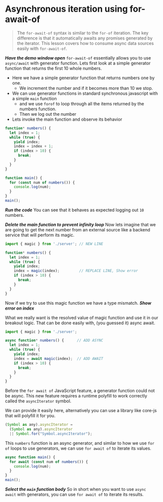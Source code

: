 # Asynchronous iteration using for-await-of
> The `for-await-of` syntax is similar to the `for-of` iteration. The key difference is that it automatically awaits any promises generated by the iterator. This lesson covers how to consume async data sources easily with `for-await-of`.

***Have the demo window open***
`for-await-of` essentially allows you to use `async/await` with generator function. Lets first look at a simple generator function that returns the first 10 whole numbers. 

* Here we have a simple generator function that returns numbers one by one. 
  * We increment the number and if it becomes more than 10 we stop.
* We can use generator functions in standard synchronous javascript with a simple `main` function
  * and we use `forof` to loop through all the items returned by the numbers function.
  * Then we log out the number
* Lets invoke the main function and observe its behavior

```js
function* numbers() {
  let index = 1;
  while (true) {
    yield index;
    index = index + 1;
    if (index > 10) {
      break;
    }
  }
}

function main() {
  for (const num of numbers()) {
    console.log(num);
  }
}
main();

```

***Run the code***
You can see that it behaves as expected logging out `10` numbers. 


***Delete the main function to prevent infinity loop***
Now lets imagine that we are going to get the next number from an external source like a backend service that will perform its magic.

```js
import { magic } from './server'; // NEW LINE

function* numbers() {
  let index = 1;
  while (true) {
    yield index;
    index = magic(index);         // REPLACE LINE, Show error
    if (index > 10) {
      break;
    }
  }
}
```
Now if we try to use this magic function we have a type mismatch. 
***Show error on index***

What we really want is the resolved value of magic function and use it in our breakout logic. That can be done easily with, (you guessed it) async await.

```js
import { magic } from './server';

async function* numbers() {      // ADD ASYNC 
  let index = 1;
  while (true) {
    yield index;
    index = await magic(index);  // ADD AWAIT
    if (index > 10) {
      break;
    }
  }
}

```

Before the `for await of` JavaScript feature, a generator function could not be async. This new feature requires a runtime polyfill to work correctly called the `asyncIterator` symbol. 

We can provide it easily here, alternatively you can use a library like core-js that will polyfill it for you.

```js
(Symbol as any).asyncIterator =
  (Symbol as any).asyncIterator
  || Symbol.for("Symbol.asyncIterator");
```

This `numbers` function is an async generator, and similar to how we use `for of` loops to use generators, we can use `for await of` to iterate its values. 

```js
async function main() {
  for await (const num of numbers()) {
    console.log(num);
  }
}
main();
```
***Select the `main` function body***
So in short when you want to use `async await` with generators, you can use `for await of` to iterate its results.
